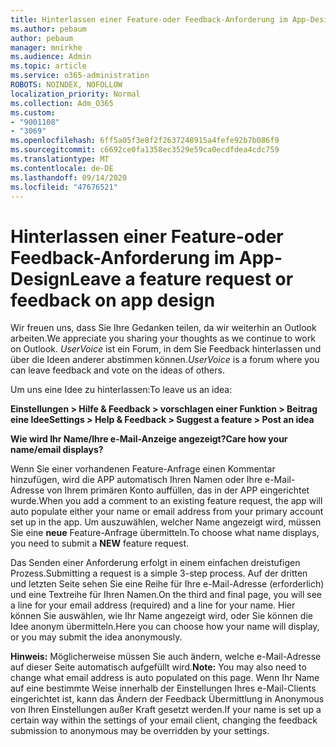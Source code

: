 ```yaml
---
title: Hinterlassen einer Feature-oder Feedback-Anforderung im App-Design
ms.author: pebaum
author: pebaum
manager: mnirkhe
ms.audience: Admin
ms.topic: article
ms.service: o365-administration
ROBOTS: NOINDEX, NOFOLLOW
localization_priority: Normal
ms.collection: Adm_O365
ms.custom:
- "9001108"
- "3069"
ms.openlocfilehash: 6ff5a05f3e8f2f2637248915a4fefe92b7b086f9
ms.sourcegitcommit: c6692ce0fa1358ec3529e59ca0ecdfdea4cdc759
ms.translationtype: MT
ms.contentlocale: de-DE
ms.lasthandoff: 09/14/2020
ms.locfileid: "47676521"
---
```

# <a name="leave-a-feature-request-or-feedback-on-app-design"></a><span data-ttu-id="47b8e-102">Hinterlassen einer Feature-oder Feedback-Anforderung im App-Design</span><span class="sxs-lookup"><span data-stu-id="47b8e-102">Leave a feature request or feedback on app design</span></span>

<span data-ttu-id="47b8e-103">Wir freuen uns, dass Sie Ihre Gedanken teilen, da wir weiterhin an Outlook arbeiten.</span><span class="sxs-lookup"><span data-stu-id="47b8e-103">We appreciate you sharing your thoughts as we continue to work on Outlook.</span></span> <span data-ttu-id="47b8e-104">*UserVoice* ist ein Forum, in dem Sie Feedback hinterlassen und über die Ideen anderer abstimmen können.</span><span class="sxs-lookup"><span data-stu-id="47b8e-104">*UserVoice* is a forum where you can leave feedback and vote on the ideas of others.</span></span>  

<span data-ttu-id="47b8e-105">Um uns eine Idee zu hinterlassen:</span><span class="sxs-lookup"><span data-stu-id="47b8e-105">To leave us an idea:</span></span> 

<span data-ttu-id="47b8e-106">**Einstellungen > Hilfe & Feedback > vorschlagen einer Funktion > Beitrag eine Idee**</span><span class="sxs-lookup"><span data-stu-id="47b8e-106">**Settings > Help & Feedback > Suggest a feature > Post an idea**</span></span> 

<span data-ttu-id="47b8e-107">**Wie wird Ihr Name/Ihre e-Mail-Anzeige angezeigt?**</span><span class="sxs-lookup"><span data-stu-id="47b8e-107">**Care how your name/email displays?**</span></span>

<span data-ttu-id="47b8e-108">Wenn Sie einer vorhandenen Feature-Anfrage einen Kommentar hinzufügen, wird die APP automatisch Ihren Namen oder Ihre e-Mail-Adresse von Ihrem primären Konto auffüllen, das in der APP eingerichtet wurde.</span><span class="sxs-lookup"><span data-stu-id="47b8e-108">When you add a comment to an existing feature request, the app will auto populate either your name or email address from your primary account set up in the app.</span></span> <span data-ttu-id="47b8e-109">Um auszuwählen, welcher Name angezeigt wird, müssen Sie eine **neue** Feature-Anfrage übermitteln.</span><span class="sxs-lookup"><span data-stu-id="47b8e-109">To choose what name displays, you need to submit a **NEW** feature request.</span></span> 

<span data-ttu-id="47b8e-110">Das Senden einer Anforderung erfolgt in einem einfachen dreistufigen Prozess.</span><span class="sxs-lookup"><span data-stu-id="47b8e-110">Submitting a request is a simple 3-step process.</span></span> <span data-ttu-id="47b8e-111">Auf der dritten und letzten Seite sehen Sie eine Reihe für Ihre e-Mail-Adresse (erforderlich) und eine Textreihe für Ihren Namen.</span><span class="sxs-lookup"><span data-stu-id="47b8e-111">On the third and final page, you will see a line for your email address (required) and a line for your name.</span></span> <span data-ttu-id="47b8e-112">Hier können Sie auswählen, wie Ihr Name angezeigt wird, oder Sie können die Idee anonym übermitteln.</span><span class="sxs-lookup"><span data-stu-id="47b8e-112">Here you can choose how your name will display, or you may submit the idea anonymously.</span></span> 

<span data-ttu-id="47b8e-113">**Hinweis:** Möglicherweise müssen Sie auch ändern, welche e-Mail-Adresse auf dieser Seite automatisch aufgefüllt wird.</span><span class="sxs-lookup"><span data-stu-id="47b8e-113">**Note:** You may also need to change what email address is auto populated on this page.</span></span> <span data-ttu-id="47b8e-114">Wenn Ihr Name auf eine bestimmte Weise innerhalb der Einstellungen Ihres e-Mail-Clients eingerichtet ist, kann das Ändern der Feedback Übermittlung in Anonymous von Ihren Einstellungen außer Kraft gesetzt werden.</span><span class="sxs-lookup"><span data-stu-id="47b8e-114">If your name is set up a certain way within the settings of your email client, changing the feedback submission to anonymous may be overridden by your settings.</span></span> 
